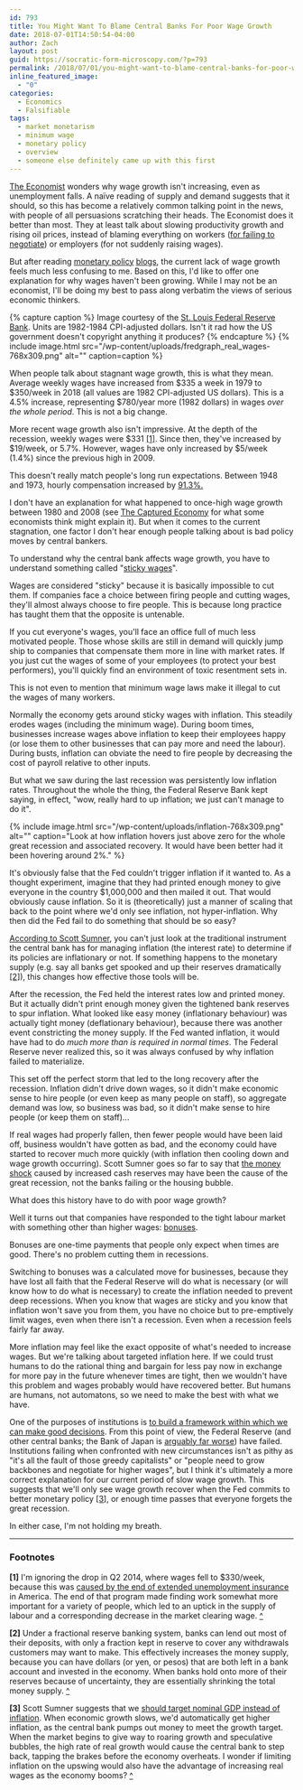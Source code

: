 ```yaml
---
id: 793
title: You Might Want To Blame Central Banks For Poor Wage Growth
date: 2018-07-01T14:50:54-04:00
author: Zach
layout: post
guid: https://socratic-form-microscopy.com/?p=793
permalink: /2018/07/01/you-might-want-to-blame-central-banks-for-poor-wage-growth/
inline_featured_image:
  - "0"
categories:
  - Economics
  - Falsifiable
tags:
  - market monetarism
  - minimum wage
  - monetary policy
  - overview
  - someone else definitely came up with this first
---
```


<a href="https://www.economist.com/finance-and-economics/2018/06/30/the-rich-world-needs-higher-real-wage-growth">The Economist</a> wonders why wage growth isn't increasing, even as unemployment falls. A naïve reading of supply and demand suggests that it should, so this has become a relatively common talking point in the news, with people of all persuasions scratching their heads. The Economist does it better than most. They at least talk about slowing productivity growth and rising oil prices, instead of blaming everything on workers (<a href="https://www.ft.com/content/e1e6cc22-6ab2-11e8-8cf3-0c230fa67aec">for failing to negotiate</a>) or employers (for not suddenly raising wages).

But after reading <a href="http://www.themoneyillusion.com/">monetary policy</a> <a href="http://jpkoning.blogspot.com/">blogs</a>, the current lack of wage growth feels much less confusing to me. Based on this, I'd like to offer one explanation for why wages haven't been growing. While I may not be an economist, I'll be doing my best to pass along verbatim the views of serious economic thinkers.

{% capture caption %}
Image courtesy of the <a href="https://fred.stlouisfed.org/series/LES1252881600Q">St. Louis Federal Reserve Bank</a>. Units are 1982-1984 CPI-adjusted dollars. Isn't it rad how the US government doesn't copyright anything it produces?
{% endcapture %}
{% include image.html src="/wp-content/uploads/fredgraph_real_wages-768x309.png" alt="" caption=caption %}

When people talk about stagnant wage growth, this is what they mean. Average weekly wages have increased from $335 a week in 1979 to $350/week in 2018 (all values are 1982 CPI-adjusted US dollars). This is a 4.5% increase, representing $780/year more (1982 dollars) in wages <em>over the whole period</em>. This is not a big change.

More recent wage growth also isn't impressive. At the depth of the recession, weekly wages were $331 <a href="#bsb-bot-1" id="bsb-top-1">[1]</a>. Since then, they've increased by $19/week, or 5.7%. However, wages have only increased by $5/week (1.4%) since the previous high in 2009.

This doesn't really match people's long run expectations. Between 1948 and 1973, hourly compensation increased by <a href="https://www.epi.org/publication/charting-wage-stagnation/#Figure-2">91.3%.</a>

I don't have an explanation for what happened to once-high wage growth between 1980 and 2008 (see <a href="https://socratic-form-microscopy.com/2018/06/25/book-review-the-captured-economy/">The Captured Economy</a> for what some economists think might explain it). But when it comes to the current stagnation, one factor I don't hear enough people talking about is bad policy moves by central bankers.

To understand why the central bank affects wage growth, you have to understand something called "<a href="https://www.richmondfed.org/~/media/richmondfedorg/publications/research/econ_focus/2013/q1/pdf/jargon_alert.pdf">sticky wages</a>".

Wages are considered "sticky" because it is basically impossible to cut them. If companies face a choice between firing people and cutting wages, they'll almost always choose to fire people. This is because long practice has taught them that the opposite is untenable.

If you cut everyone's wages, you'll face an office full of much less motivated people. Those whose skills are still in demand will quickly jump ship to companies that compensate them more in line with market rates. If you just cut the wages of some of your employees (to protect your best performers), you'll quickly find an environment of toxic resentment sets in.

This is not even to mention that minimum wage laws make it illegal to cut the wages of many workers.

Normally the economy gets around sticky wages with inflation. This steadily erodes wages (including the minimum wage). During boom times, businesses increase wages above inflation to keep their employees happy (or lose them to other businesses that can pay more and need the labour). During busts, inflation can obviate the need to fire people by decreasing the cost of payroll relative to other inputs.

But what we saw during the last recession was persistently low inflation rates. Throughout the whole the thing, the Federal Reserve Bank kept saying, in effect, "wow, really hard to up inflation; we just can't manage to do it".

{% include image.html src="/wp-content/uploads/inflation-768x309.png" alt="" caption="Look at how inflation hovers just above zero for the whole great recession and associated recovery. It would have been better had it been hovering around 2%." %}

It's obviously false that the Fed couldn't trigger inflation if it wanted to. As a thought experiment, imagine that they had printed enough money to give everyone in the country $1,000,000 and then mailed it out. That would obviously cause inflation. So it is (theoretically) just a manner of scaling that back to the point where we'd only see inflation, not hyper-inflation. Why then did the Fed fail to do something that should be so easy?

<a href="http://www.themoneyillusion.com/two-examples-of-low-interest-rate-monetary-policies/">According to Scott Sumner</a>, you can't just look at the traditional instrument the central bank has for managing inflation (the interest rate) to determine if its policies are inflationary or not. If something happens to the monetary supply (e.g. say all banks get spooked and up their reserves dramatically <a href="#bsb-bot-2" id="bsb-top-2">[2]</a>), this changes how effective those tools will be.

After the recession, the Fed held the interest rates low and printed money. But it actually didn't print enough money given the tightened bank reserves to spur inflation. What looked like easy money (inflationary behaviour) was actually tight money (deflationary behaviour), because there was another event constricting the money supply. If the Fed wanted inflation, it would have had to do <em>much more than is required in normal times</em>. The Federal Reserve never realized this, so it was always confused by why inflation failed to materialize.

This set off the perfect storm that led to the long recovery after the recession. Inflation didn't drive down wages, so it didn't make economic sense to hire people (or even keep as many people on staff), so aggregate demand was low, so business was bad, so it didn't make sense to hire people (or keep them on staff)…

If real wages had properly fallen, then fewer people would have been laid off, business wouldn't have gotten as bad, and the economy could have started to recover much more quickly (with inflation then cooling down and wage growth occurring). Scott Sumner goes so far to say that <a href="http://www.themoneyillusion.com/money-matters/">the money shock</a> caused by increased cash reserves may have been the cause of the great recession, not the banks failing or the housing bubble.

What does this history have to do with poor wage growth?

Well it turns out that companies have responded to the tight labour market with something other than higher wages: <a href="https://www.washingtonpost.com/news/on-leadership/wp/2018/01/18/why-many-companies-are-giving-bonuses-not-raises-after-the-new-tax-cuts/?noredirect=on&amp;utm_term=.02a26cf11f30">bonuses</a>.

Bonuses are one-time payments that people only expect when times are good. There's no problem cutting them in recessions.

Switching to bonuses was a calculated move for businesses, because they have lost all faith that the Federal Reserve will do what is necessary (or will know how to do what is necessary) to create the inflation needed to prevent deep recessions. When you know that wages are sticky and you know that inflation won't save you from them, you have no choice but to pre-emptively limit wages, even when there isn't a recession. Even when a recession feels fairly far away.

More inflation may feel like the exact opposite of what's needed to increase wages. But we're talking about targeted inflation here. If we could trust humans to do the rational thing and bargain for less pay now in exchange for more pay in the future whenever times are tight, then we wouldn't have this problem and wages probably would have recovered better. But humans are humans, not automatons, so we need to make the best with what we have.

One of the purposes of institutions is <a href="https://socratic-form-microscopy.com/2018/05/29/book-review-enlightenment-2-0/">to build a framework within which we can make good decisions</a>. From this point of view, the Federal Reserve (and other central banks; the Bank of Japan is <a href="https://equilibriabook.com/inadequacy-and-modesty/">arguably far worse</a>) have failed. Institutions failing when confronted with new circumstances isn't as pithy as "it's all the fault of those greedy capitalists" or "people need to grow backbones and negotiate for higher wages", but I think it's ultimately a more correct explanation for our current period of slow wage growth. This suggests that we'll only see wage growth recover when the Fed commits to better monetary policy <a href="#bsb-bot-3" id="bsb-top-3">[3]</a>, or enough time passes that everyone forgets the great recession.

In either case, I'm not holding my breath.

---

<div class="footnotes" markdown="1">
<h3>Footnotes</h3>

<strong id="bsb-bot-1">[1]</strong> I'm ignoring the drop in Q2 2014, where wages fell to $330/week, because this was <a href="http://www.themoneyillusion.com/no-strong-labor-markets-dont-cause-higher-wages-never-reason-from-a-quantity-change/">caused by the end of extended unemployment insurance</a> in America. The end of that program made finding work somewhat more important for a variety of people, which led to an uptick in the supply of labour and a corresponding decrease in the market clearing wage. <a href="#bsb-top-1">^</a>

<strong id="bsb-bot-2">[2]</strong> Under a fractional reserve banking system, banks can lend out most of their deposits, with only a fraction kept in reserve to cover any withdrawals customers may want to make. This effectively increases the money supply, because you can have dollars (or yen, or pesos) that are both left in a bank account and invested in the economy. When banks hold onto more of their reserves because of uncertainty, they are essentially shrinking the total money supply. <a href="#bsb-top-2">^</a>

<strong  id="bsb-bot-3">[3]</strong> Scott Sumner suggests that we <a href="http://static1.squarespace.com/static/56eddde762cd9413e151ac92/56f251ef74e8d670d36b9188/56f2694674e8d670d36e51a9/1458727238686/ASI_NGDP_WEB.pdf?format=original">should target nominal GDP instead of inflation</a>. When economic growth slows, we'd automatically get higher inflation, as the central bank pumps out money to meet the growth target. When the market begins to give way to roaring growth and speculative bubbles, the high rate of real growth would cause the central bank to step back, tapping the brakes before the economy overheats. I wonder if limiting inflation on the upswing would also have the advantage of increasing real wages as the economy booms? <a href="#bsb-top-3">^</a>

</div>
